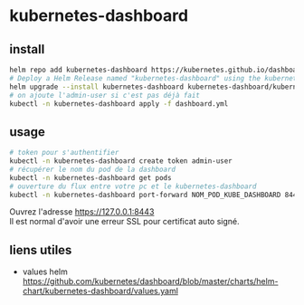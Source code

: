 # kubernetes-dashboard

## install

```bash
helm repo add kubernetes-dashboard https://kubernetes.github.io/dashboard/
# Deploy a Helm Release named "kubernetes-dashboard" using the kubernetes-dashboard chart
helm upgrade --install kubernetes-dashboard kubernetes-dashboard/kubernetes-dashboard --create-namespace --namespace kubernetes-dashboard
# on ajoute l'admin-user si c'est pas déjà fait
kubectl -n kubernetes-dashboard apply -f dashboard.yml
```

## usage

```bash
# token pour s'authentifier
kubectl -n kubernetes-dashboard create token admin-user
# récupérer le nom du pod de la dashboard
kubectl -n kubernetes-dashboard get pods
# ouverture du flux entre votre pc et le kubernetes-dashboard
kubectl -n kubernetes-dashboard port-forward NOM_POD_KUBE_DASHBOARD 8443:8443
```

Ouvrez l'adresse https://127.0.0.1:8443  
Il est normal d'avoir une erreur SSL pour certificat auto signé.

## liens utiles

- values helm https://github.com/kubernetes/dashboard/blob/master/charts/helm-chart/kubernetes-dashboard/values.yaml
